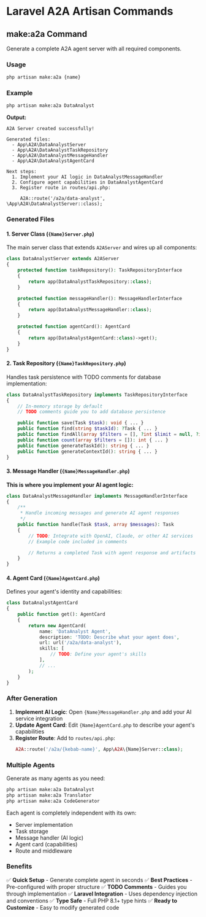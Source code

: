 # Laravel A2A Artisan Commands

## make:a2a Command

Generate a complete A2A agent server with all required components.

### Usage

```bash
php artisan make:a2a {name}
```

### Example

```bash
php artisan make:a2a DataAnalyst
```

**Output:**
```
A2A Server created successfully!

Generated files:
  - App\A2A\DataAnalystServer
  - App\A2A\DataAnalystTaskRepository
  - App\A2A\DataAnalystMessageHandler
  - App\A2A\DataAnalystAgentCard

Next steps:
  1. Implement your AI logic in DataAnalystMessageHandler
  2. Configure agent capabilities in DataAnalystAgentCard
  3. Register route in routes/api.php:

     A2A::route('/a2a/data-analyst', \App\A2A\DataAnalystServer::class);
```

### Generated Files

#### 1. Server Class (`{Name}Server.php`)

The main server class that extends `A2AServer` and wires up all components:

```php
class DataAnalystServer extends A2AServer
{
    protected function taskRepository(): TaskRepositoryInterface
    {
        return app(DataAnalystTaskRepository::class);
    }

    protected function messageHandler(): MessageHandlerInterface
    {
        return app(DataAnalystMessageHandler::class);
    }

    protected function agentCard(): AgentCard
    {
        return app(DataAnalystAgentCard::class)->get();
    }
}
```

#### 2. Task Repository (`{Name}TaskRepository.php`)

Handles task persistence with TODO comments for database implementation:

```php
class DataAnalystTaskRepository implements TaskRepositoryInterface
{
    // In-memory storage by default
    // TODO comments guide you to add database persistence

    public function save(Task $task): void { ... }
    public function find(string $taskId): ?Task { ... }
    public function findAll(array $filters = [], ?int $limit = null, ?int $offset = null): array { ... }
    public function count(array $filters = []): int { ... }
    public function generateTaskId(): string { ... }
    public function generateContextId(): string { ... }
}
```

#### 3. Message Handler (`{Name}MessageHandler.php`)

**This is where you implement your AI agent logic:**

```php
class DataAnalystMessageHandler implements MessageHandlerInterface
{
    /**
     * Handle incoming messages and generate AI agent responses
     */
    public function handle(Task $task, array $messages): Task
    {
        // TODO: Integrate with OpenAI, Claude, or other AI services
        // Example code included in comments

        // Returns a completed Task with agent response and artifacts
    }
}
```

#### 4. Agent Card (`{Name}AgentCard.php`)

Defines your agent's identity and capabilities:

```php
class DataAnalystAgentCard
{
    public function get(): AgentCard
    {
        return new AgentCard(
            name: 'DataAnalyst Agent',
            description: 'TODO: Describe what your agent does',
            url: url('/a2a/data-analyst'),
            skills: [
                // TODO: Define your agent's skills
            ],
            // ...
        );
    }
}
```

### After Generation

1. **Implement AI Logic**: Open `{Name}MessageHandler.php` and add your AI service integration
2. **Update Agent Card**: Edit `{Name}AgentCard.php` to describe your agent's capabilities
3. **Register Route**: Add to `routes/api.php`:
   ```php
   A2A::route('/a2a/{kebab-name}', App\A2A\{Name}Server::class);
   ```

### Multiple Agents

Generate as many agents as you need:

```bash
php artisan make:a2a DataAnalyst
php artisan make:a2a Translator
php artisan make:a2a CodeGenerator
```

Each agent is completely independent with its own:
- Server implementation
- Task storage
- Message handler (AI logic)
- Agent card (capabilities)
- Route and middleware

### Benefits

✅ **Quick Setup** - Generate complete agent in seconds
✅ **Best Practices** - Pre-configured with proper structure
✅ **TODO Comments** - Guides you through implementation
✅ **Laravel Integration** - Uses dependency injection and conventions
✅ **Type Safe** - Full PHP 8.1+ type hints
✅ **Ready to Customize** - Easy to modify generated code
